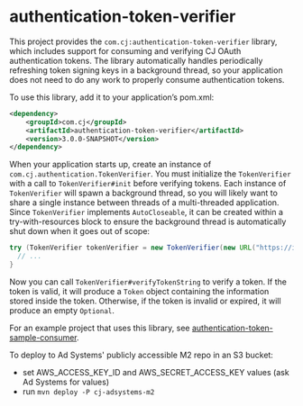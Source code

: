 # authentication-token-verifier

This project provides the `com.cj:authentication-token-verifier` library, which includes support for consuming and verifying CJ OAuth authentication tokens. The library automatically handles periodically refreshing token signing keys in a background thread, so your application does not need to do any work to properly consume authentication tokens.

To use this library, add it to your application’s pom.xml:

```xml
<dependency>
    <groupId>com.cj</groupId>
    <artifactId>authentication-token-verifier</artifactId>
    <version>3.0.0-SNAPSHOT</version>
</dependency>
```

When your application starts up, create an instance of `com.cj.authentication.TokenVerifier`. You must initialize the `TokenVerifier` with a call to `TokenVerifier#init` before verifying tokens. Each instance of `TokenVerifier` will spawn a background thread, so you will likely want to share a single instance between threads of a multi-threaded application. Since `TokenVerifier` implements `AutoCloseable`, it can be created within a try-with-resources block to ensure the background thread is automatically shut down when it goes out of scope:

```java
try (TokenVerifier tokenVerifier = new TokenVerifier(new URL("https://id.api.cj.com/public-keys"))) {
  // ...
}
```

Now you can call `TokenVerifier#verifyTokenString` to verify a token. If the token is valid, it will produce a `Token` object containing the information stored inside the token. Otherwise, if the token is invalid or expired, it will produce an empty `Optional`.

For an example project that uses this library, see [authentication-token-sample-consumer][].

[authentication-token-sample-consumer]: http://github.com/cjdev/authentication-token-sample-consumer

To deploy to Ad Systems' publicly accessible M2 repo in an S3 bucket:
 * set AWS_ACCESS_KEY_ID and AWS_SECRET_ACCESS_KEY values (ask Ad Systems for values)
 * run `mvn deploy -P cj-adsystems-m2`